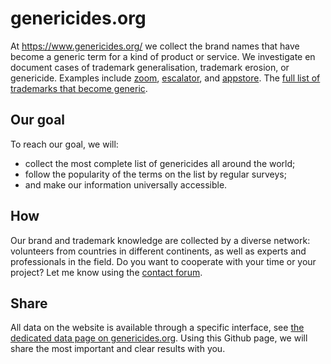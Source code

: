 # genericides.org

At https://www.genericides.org/ we collect the brand names that have become a generic term for a kind of product or service. We investigate en document cases of trademark generalisation, trademark erosion, or genericide. Examples include [zoom](https://www.genericides.org/trademark/zoom), [escalator](https://www.genericides.org/trademark/escalator), and [appstore](https://genericides.org/trademark/appstore). The [full list of trademarks that become generic](https://www.genericides.org/genericides-list).

## Our goal
To reach our goal, we will:

* collect the most complete list of genericides all around the world;
* follow the popularity of the terms on the list by regular surveys;
* and make our information universally accessible.

## How
Our brand and trademark knowledge are collected by a diverse network: volunteers from countries in different continents, as well as experts and professionals in the field.
Do you want to cooperate with your time or your project? Let me know using the [contact forum](https://www.genericides.org/contact).


## Share
All data on the website is available through a specific interface, see [the dedicated data page on genericides.org](https://www.genericides.org/data). Using this Github page, we will share the most important and clear results with you.
